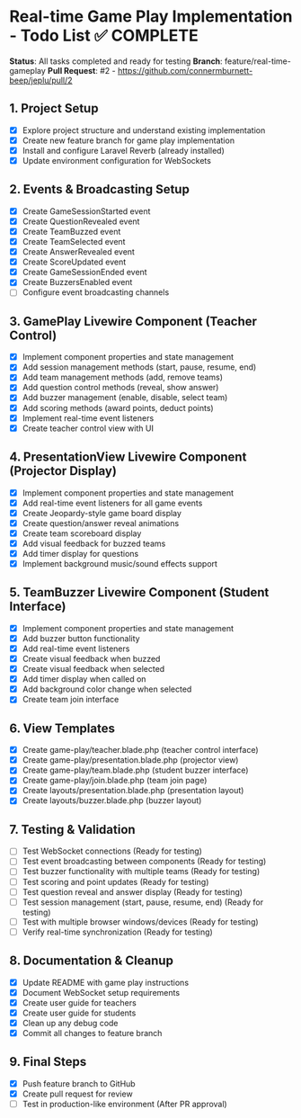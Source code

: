 # Real-time Game Play Implementation - Todo List ✅ COMPLETE

**Status**: All tasks completed and ready for testing
**Branch**: feature/real-time-gameplay
**Pull Request**: #2 - https://github.com/connermburnett-beep/jeplu/pull/2

## 1. Project Setup
- [x] Explore project structure and understand existing implementation
- [x] Create new feature branch for game play implementation
- [x] Install and configure Laravel Reverb (already installed)
- [x] Update environment configuration for WebSockets

## 2. Events & Broadcasting Setup
- [x] Create GameSessionStarted event
- [x] Create QuestionRevealed event
- [x] Create TeamBuzzed event
- [x] Create TeamSelected event
- [x] Create AnswerRevealed event
- [x] Create ScoreUpdated event
- [x] Create GameSessionEnded event
- [x] Create BuzzersEnabled event
- [ ] Configure event broadcasting channels

## 3. GamePlay Livewire Component (Teacher Control)
- [x] Implement component properties and state management
- [x] Add session management methods (start, pause, resume, end)
- [x] Add team management methods (add, remove teams)
- [x] Add question control methods (reveal, show answer)
- [x] Add buzzer management (enable, disable, select team)
- [x] Add scoring methods (award points, deduct points)
- [x] Implement real-time event listeners
- [x] Create teacher control view with UI

## 4. PresentationView Livewire Component (Projector Display)
- [x] Implement component properties and state management
- [x] Add real-time event listeners for all game events
- [x] Create Jeopardy-style game board display
- [x] Create question/answer reveal animations
- [x] Create team scoreboard display
- [x] Add visual feedback for buzzed teams
- [x] Add timer display for questions
- [x] Implement background music/sound effects support

## 5. TeamBuzzer Livewire Component (Student Interface)
- [x] Implement component properties and state management
- [x] Add buzzer button functionality
- [x] Add real-time event listeners
- [x] Create visual feedback when buzzed
- [x] Create visual feedback when selected
- [x] Add timer display when called on
- [x] Add background color change when selected
- [x] Create team join interface

## 6. View Templates
- [x] Create game-play/teacher.blade.php (teacher control interface)
- [x] Create game-play/presentation.blade.php (projector view)
- [x] Create game-play/team.blade.php (student buzzer interface)
- [x] Create game-play/join.blade.php (team join page)
- [x] Create layouts/presentation.blade.php (presentation layout)
- [x] Create layouts/buzzer.blade.php (buzzer layout)

## 7. Testing & Validation
- [ ] Test WebSocket connections (Ready for testing)
- [ ] Test event broadcasting between components (Ready for testing)
- [ ] Test buzzer functionality with multiple teams (Ready for testing)
- [ ] Test scoring and point updates (Ready for testing)
- [ ] Test question reveal and answer display (Ready for testing)
- [ ] Test session management (start, pause, resume, end) (Ready for testing)
- [ ] Test with multiple browser windows/devices (Ready for testing)
- [ ] Verify real-time synchronization (Ready for testing)

## 8. Documentation & Cleanup
- [x] Update README with game play instructions
- [x] Document WebSocket setup requirements
- [x] Create user guide for teachers
- [x] Create user guide for students
- [x] Clean up any debug code
- [x] Commit all changes to feature branch

## 9. Final Steps
- [x] Push feature branch to GitHub
- [x] Create pull request for review
- [ ] Test in production-like environment (After PR approval)